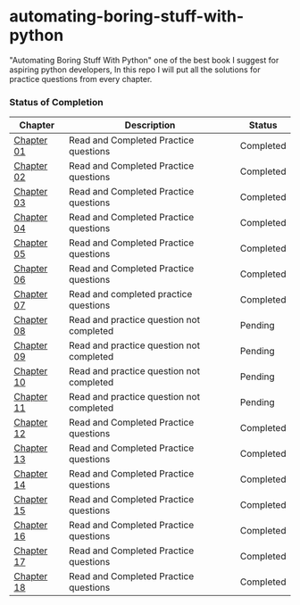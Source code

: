 # automating-boring-stuff-with-python
"Automating Boring Stuff With Python" one of the best book I suggest for aspiring python developers, In this repo I will put all the solutions for practice questions from every chapter.

<h3>Status of Completion</h3>

| Chapter | Description | Status |
| --- | --- | --- |
| [Chapter 01](https://github.com/akhil-s-kumar/automating-boring-stuff-with-python/tree/main/chapter-01) | Read and Completed Practice questions | Completed |
| [Chapter 02](https://github.com/akhil-s-kumar/automating-boring-stuff-with-python/tree/main/chapter-02) | Read and Completed Practice questions | Completed |
| [Chapter 03](https://github.com/akhil-s-kumar/automating-boring-stuff-with-python/tree/main/chapter-03) | Read and Completed Practice questions | Completed |
| [Chapter 04](https://github.com/akhil-s-kumar/automating-boring-stuff-with-python/tree/main/chapter-04) | Read and Completed Practice questions | Completed |
| [Chapter 05](https://github.com/akhil-s-kumar/automating-boring-stuff-with-python/tree/main/chapter-05) | Read and Completed Practice questions | Completed |
| [Chapter 06](https://github.com/akhil-s-kumar/automating-boring-stuff-with-python/tree/main/chapter-06) | Read and Completed Practice questions | Completed |
| [Chapter 07](https://github.com/akhil-s-kumar/automating-boring-stuff-with-python/tree/main/chapter-07) | Read and completed practice questions | Completed |
| [Chapter 08](https://github.com/akhil-s-kumar/automating-boring-stuff-with-python/tree/main/chapter-08) | Read and practice question not completed | Pending |
| [Chapter 09](https://github.com/akhil-s-kumar/automating-boring-stuff-with-python/tree/main/chapter-09) | Read and practice question not completed | Pending |
| [Chapter 10](https://github.com/akhil-s-kumar/automating-boring-stuff-with-python/tree/main/chapter-10) | Read and practice question not completed | Pending |
| [Chapter 11](https://github.com/akhil-s-kumar/automating-boring-stuff-with-python/tree/main/chapter-11) | Read and practice question not completed | Pending |
| [Chapter 12](https://github.com/akhil-s-kumar/automating-boring-stuff-with-python/tree/main/chapter-12) | Read and Completed Practice questions | Completed |
| [Chapter 13](https://github.com/akhil-s-kumar/automating-boring-stuff-with-python/tree/main/chapter-13) | Read and Completed Practice questions | Completed |
| [Chapter 14](https://github.com/akhil-s-kumar/automating-boring-stuff-with-python/tree/main/chapter-14) | Read and Completed Practice questions | Completed |
| [Chapter 15](https://github.com/akhil-s-kumar/automating-boring-stuff-with-python/tree/main/chapter-15) | Read and Completed Practice questions | Completed |
| [Chapter 16](https://github.com/akhil-s-kumar/automating-boring-stuff-with-python/tree/main/chapter-16) | Read and Completed Practice questions | Completed |
| [Chapter 17](https://github.com/akhil-s-kumar/automating-boring-stuff-with-python/tree/main/chapter-17) | Read and Completed Practice questions | Completed |
| [Chapter 18](https://github.com/akhil-s-kumar/automating-boring-stuff-with-python/tree/main/chapter-18) | Read and Completed Practice questions | Completed |
